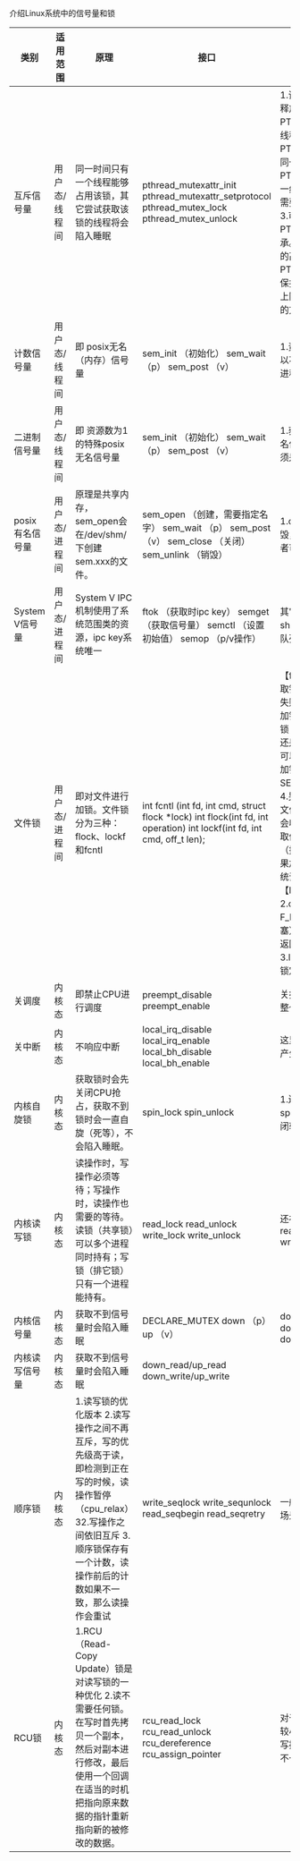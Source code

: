 介绍Linux系统中的信号量和锁

| 类别            | 适用范围      | 原理                                                         | 接口                                                         | 说明                                                         |
| --------------- | ------------- | ------------------------------------------------------------ | ------------------------------------------------------------ | ------------------------------------------------------------ |
| 互斥信号量      | 用户态/线程间 | 同一时间只有一个线程能够占用该锁，其它尝试获取该锁的线程将会陷入睡眠 | pthread_mutexattr_init     pthread_mutexattr_setprotocol     pthread_mutex_lock     pthread_mutex_unlock | 1.该锁只能用于互斥，锁只能由拥有者释放          2.可以指定锁的类型     PTHREAD_MUTEX_NORMAL：同一线程重复获取锁将会死锁     PTHREAD_MUTEX_ERRORCHECK：同一线程重复获取锁将会报错     PTHREAD_MUTEX_RECURSIVE：同一线程重复获取锁将会增加锁计数，需要unlock同样的次数才会真正解锁          3.可以指定互斥锁的属性     PTHREAD_PRIO_INHERIT：优先级继承。拥有该锁的线程将以被该锁阻塞的高优先级的线程的优先级运行。     PTHREAD_PRIO_PROTECT：优先级保护。线程将以所有拥有锁的优先级上限中的最高优先级运行。          4.获取锁的方式为FIFO |
| 计数信号量      | 用户态/线程间 | 即  posix无名（内存）信号量                                  | sem_init  （初始化）     sem_wait （p）     sem_post （v）   | 1.资源数可以大于1          2.获取和释放者可以不一致          3.posix无名信号量还可用于进程间通信，但必须是父子进程 |
| 二进制信号量    | 用户态/线程间 | 即  资源数为1的特殊posix无名信号量                           | sem_init  （初始化）     sem_wait （p）     sem_post （v）   | 1.获取和释放者可以不一致          2.posix无名信号量还可用于进程间通信，但必须是父子进程 |
| posix有名信号量 | 用户态/进程间 | 原理是共享内存，sem_open会在/dev/shm/下创建sem.xxx的文件。   | sem_open  （创建，需要指定名字）     sem_wait （p）     sem_post （v）     sem_close （关闭）     sem_unlink （销毁） | 1.open了必须close，用完后必须销毁，否则会资源泄露。     2.获取和释放者可以不一致 |
| System V信号量  | 用户态/进程间 | System  V IPC机制使用了系统范围类的资源，ipc key系统唯一     | ftok  （获取时ipc key）     semget （获取信号量）     semctl （设置初始值）     semop （p/v操作） | 其它System  V IPC机制还包括：shmget（共享内存） msgget（消息队列） |
| 文件锁          | 用户态/进程间 | 即对文件进行加锁。文件锁分为三种：flock、lockf和fcntl        | int  fcntl (int fd, int cmd, struct flock *lock)           int flock(int fd, int operation)          int lockf(int fd, int cmd, off_t len); | 【fcntl】     1.cmd取值：F_GETLK（获取锁信息）、F_SETLK（加解锁，加锁失败则返回）、F_SETLKW（加解锁，加锁失败则睡眠）     2.lock控制是加读锁（F_RDLCK）、加写锁（F_WRLCK）还是解锁（F_UNLCK）     通过该函数还可以控制加锁的位置     3.lock可以控制加锁的位置（SEEK_SET、 SEEK_CUR、SEEK_END以及偏移）     4.另外，fcntl还可以用于租约锁（A对文件加了租约锁，如果B操作文件，A会收到通知）          【flock】     1.operation取值LOCK_SH（共享锁）、LOCK_EX（排他锁）、LOCK_UN（解锁）     2.如果加锁请求不能被立即满足，那么系统调用 flock() 会阻塞当前进程          【lockf】     1.lockf基于fcntl实现     2.cmd取值：F_ULOCK（解锁）、F_LOCK（加锁，如果不成功则阻塞）、F_TLOCK（加锁，如果不成功则返回）、F_TEST（测试是否存在锁）     3.len表示从文件中当前偏移量开始的锁定长度 |
| 关调度          | 内核态        | 即禁止CPU进行调度                                            | preempt_disable     preempt_enable                           | 关抢占以CPU的核为单位，不是操作整个CPU                       |
| 关中断          | 内核态        | 不响应中断                                                   | local_irq_disable     local_irq_enable     local_bh_disable     local_bh_enable | 这里只是屏蔽中断，并不是让中断不产生（这需要控制gic等）      |
| 内核自旋锁      | 内核态        | 获取锁时会先关闭CPU抢占，获取不到锁时会一直自旋（死等），不会陷入睡眠。 | spin_lock     spin_unlock                                    | 1.还存在关中断版本     关闭硬中断：spin_lock_irq、spin_lock_irqsave     关闭软中断：spin_lock_bh |
| 内核读写锁      | 内核态        | 读操作时，写操作必须等待；写操作时，读操作也需要的等待。读锁（共享锁）可以多个进程同时持有；写锁（排它锁）只有一个进程能持有。 | read_lock     read_unlock     write_lock     write_unlock    | 还存在关中断的版本：     read_lock_irq     read_lock_bh     write_lock_irq     write_lock_bh |
| 内核信号量      | 内核态        | 获取不到信号量时会陷入睡眠                                   | DECLARE_MUTEX     down （p）     up （v）                    | down的时候可以选择睡眠的类型：     down_interruptible     down_killable     down_trylock     down_timeout |
| 内核读写信号量  | 内核态        | 获取不到信号量时会陷入睡眠                                   | down_read/up_read     down_write/up_write                    |                                                              |
| 顺序锁          | 内核态        | 1.读写锁的优化版本     2.读写操作之间不再互斥，写的优先级高于读，即检测到正在写的时候，读操作暂停（cpu_relax）32.写操作之间依旧互斥     3.顺序锁保存有一个计数，读操作前后的计数如果不一致，那么读操作会重试 | write_seqlock     write_sequnlock     read_seqbegin     read_seqretry | 一般用于读操作很多、写操作很少的场景                         |
| RCU锁           | 内核态        | 1.RCU（Read-Copy  Update）锁是对读写锁的一种优化     2.读不需要任何锁。在写时首先拷贝一个副本，然后对副本进行修改，最后使用一个回调在适当的时机把指向原来数据的指针重新指向新的被修改的数据。 | rcu_read_lock     rcu_read_unlock     rcu_dereference     rcu_assign_pointer | 对于读多写少的场景，机制的开销比较小，性能会大幅度提升，但是如果写操作较多时，开销将会增大，性能不一定会有所提升 |
